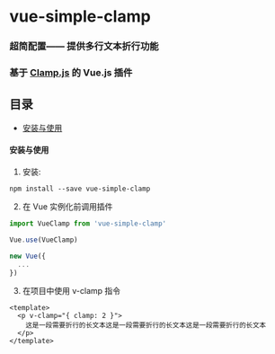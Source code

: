# vue-simple-clamp

### 超简配置—— 提供多行文本折行功能
### 基于 [Clamp.js](https://github.com/josephschmitt/Clamp.js) 的 Vue.js 插件

## 目录
- [安装与使用](#安装与使用)


#### 安装与使用

1. 安装: 
```vim
npm install --save vue-simple-clamp
```
2. 在 Vue 实例化前调用插件
```javascript
import VueClamp from 'vue-simple-clamp'

Vue.use(VueClamp)

new Vue({
  ...
})
```
3. 在项目中使用 v-clamp 指令
```Vue
<template>
  <p v-clamp="{ clamp: 2 }">
    这是一段需要折行的长文本这是一段需要折行的长文本这是一段需要折行的长文本
  </p>
</template>
```
